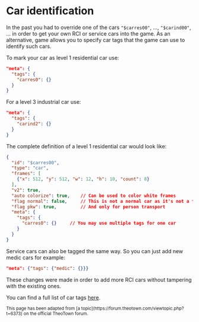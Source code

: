 # Car identification

In the past you had to override one of the cars `"$carres00"`, ..., `"$carind00"`, ...
in order to get your own RCI or service cars into the game. As an alternative,
game allows you to specify car tags that the game can use to identify such cars.

To mark your car as level 1 residential car use:
```json
"meta": {
  "tags": {
    "carres0": {}
  }
}
```

For a level 3 industrial car use:
```json
"meta": {
  "tags": {
    "carind2": {}
  }
}
```

The complete definition of a level 1 residential car would look like:
```json
{
  "id": "$carres00",
  "type": "car",
  "frames": [
    {"x": 512, "y": 512, "w": 12, "h": 10, "count": 8}
  ],
  "v2": true,
  "auto colorize": true,    // Can be used to color white frames
  "flag normal": false,     // This is not a normal car as it's not a truck
  "flag pkw": true,         // And only for person transport
  "meta": {
    "tags": {
      "carres0": {}     // You may use multiple tags for one car
    }
  }
}
```

Service cars can also be tagged the same way. So you can just add new medic cars for example:
```json
"meta": {"tags": {"medic": {}}}
```

These changes were made in order to add more RCI cars without tampering with the existing ones.

You can find a full list of car tags [here](../attribute-types/meta/tags.md#car_tags).

<sub>
This page has been adapted from
[a topic](https://forum.theotown.com/viewtopic.php?t=6373)
on the official TheoTown forum.
</sub>
